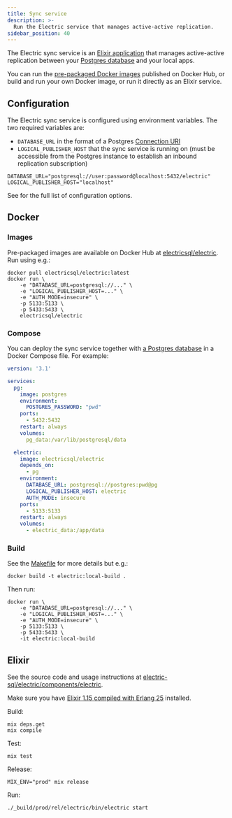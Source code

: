 ```yaml
---
title: Sync service
description: >-
  Run the Electric service that manages active-active replication.
sidebar_position: 40
---
```


The Electric sync service is an [Elixir application](https://elixir-lang.org) that manages active-active replication between your [Postgres database](./postgres.md) and your local apps.

You can run the [pre-packaged Docker images](#images) published on Docker Hub, or build and run your own Docker image, or run it directly as an Elixir service.

## Configuration

The Electric sync service is configured using environment variables. The two required variables are:

- `DATABASE_URL` in the format of a Postgres [Connection URI](https://www.postgresql.org/docs/current/libpq-connect.html#id-1.7.3.8.3.6)
- `LOGICAL_PUBLISHER_HOST` that the sync service is running on (must be accessible from the Postgres instance to establish an inbound replication subscription)

```shell
DATABASE_URL="postgresql://user:password@localhost:5432/electric"
LOGICAL_PUBLISHER_HOST="localhost"
```

See <DocPageLink path="api/service" /> for the full list of configuration options.

## Docker

### Images

Pre-packaged images are available on Docker Hub at [electricsql/electric](https://hub.docker.com/r/electricsql/electric). Run using e.g.:

```shell
docker pull electricsql/electric:latest 
docker run \
    -e "DATABASE_URL=postgresql://..." \
    -e "LOGICAL_PUBLISHER_HOST=..." \
    -e "AUTH_MODE=insecure" \
    -p 5133:5133 \
    -p 5433:5433 \
    electricsql/electric
```

### Compose

You can deploy the sync service together with [a Postgres database](./postgres.md) in a Docker Compose file. For example:

```yaml
version: '3.1'

services:
  pg:
    image: postgres
    environment:
      POSTGRES_PASSWORD: "pwd"
    ports:
      - 5432:5432
    restart: always
    volumes:
      pg_data:/var/lib/postgresql/data

  electric:
    image: electricsql/electric
    depends_on:
      - pg
    environment:
      DATABASE_URL: postgresql://postgres:pwd@pg
      LOGICAL_PUBLISHER_HOST: electric
      AUTH_MODE: insecure
    ports:
      - 5133:5133
    restart: always
    volumes:
      - electric_data:/app/data
```

### Build

See the [Makefile](https://github.com/electric-sql/electric/blob/main/components/electric/Makefile) for more details but e.g.:

```shell
docker build -t electric:local-build .
```

Then run:

```shell
docker run \
    -e "DATABASE_URL=postgresql://..." \
    -e "LOGICAL_PUBLISHER_HOST=..." \
    -e "AUTH_MODE=insecure" \
    -p 5133:5133 \
    -p 5433:5433 \
    -it electric:local-build
```

## Elixir

See the source code and usage instructions at [electric-sql/electric/components/electric](https://github.com/electric-sql/electric/tree/main/components/electric#readme).

Make sure you have [Elixir 1.15 compiled with Erlang 25](https://thinkingelixir.com/install-elixir-using-asdf/) installed.

Build:

```shell
mix deps.get
mix compile
```

Test:

```shell
mix test
```

Release:

```shell
MIX_ENV="prod" mix release
```

Run:

```shell
./_build/prod/rel/electric/bin/electric start
```
